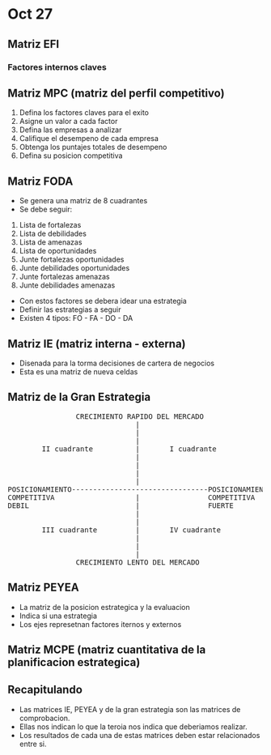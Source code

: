 # Oct 27

## Matriz EFI

### Factores internos claves

## Matriz MPC (matriz del perfil competitivo)
1. Defina los factores claves para el exito
2. Asigne un valor a cada factor
3. Defina las empresas a analizar
4. Califique el desempeno de cada empresa
5. Obtenga los puntajes totales de desempeno
6. Defina su posicion competitiva

## Matriz FODA
- Se genera una matriz de 8 cuadrantes
- Se debe seguir:

1. Lista de fortalezas
2. Lista de debilidades
3. Lista de amenazas
4. Lista de oportunidades
5. Junte fortalezas oportunidades
6. Junte debilidades oportunidades
7. Junte fortalezas amenazas
8. Junte debilidades amenazas

- Con estos factores se debera idear una estrategia
- Definir las estrategias a seguir
- Existen 4 tipos: FO - FA - DO - DA

## Matriz IE (matriz interna - externa)
- Disenada para la torma decisiones de cartera de negocios
- Esta es una matriz de nueva celdas

## Matriz de la Gran Estrategia

<pre>
                CRECIMIENTO RAPIDO DEL MERCADO
                              |
                              |
                              |
        II cuadrante          |       I cuadrante
                              |
                              |
                              |
                              |
POSICIONAMIENTO--------------------------------POSICIONAMIENTO
COMPETITIVA                   |                COMPETITIVA
DEBIL                         |                FUERTE                            
                              |
                              |
        III cuadrante         |       IV cuadrante
                              |
                              |
                              |
                CRECIMIENTO LENTO DEL MERCADO
</pre>


## Matriz PEYEA
- La matriz de la posicion estrategica y la evaluacion
- Indica si una estrategia
- Los ejes represetnan factores iternos y externos

## Matriz MCPE (matriz cuantitativa de la planificacion estrategica)

## Recapitulando
- Las matrices IE, PEYEA y de la gran estrategia son las matrices de
  comprobacion.
- Ellas nos indican lo que la teroia nos indica que deberiamos realizar.
- Los resultados de cada una de estas matrices deben estar relacionados
  entre si.

